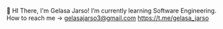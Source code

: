 👋 HI There, I'm Gelasa Jarso!
I’m currently learning Software Engineering.
How to reach me -> gelasajarso3@gmail.com 
https://t.me/gelasa_jarso  
<!---
gelasajarso/gelasajarso is a ✨ special ✨ repository because its `README.md` (this file) appears on your GitHub profile.
You can click the Preview link to take a look at your changes.
--->
